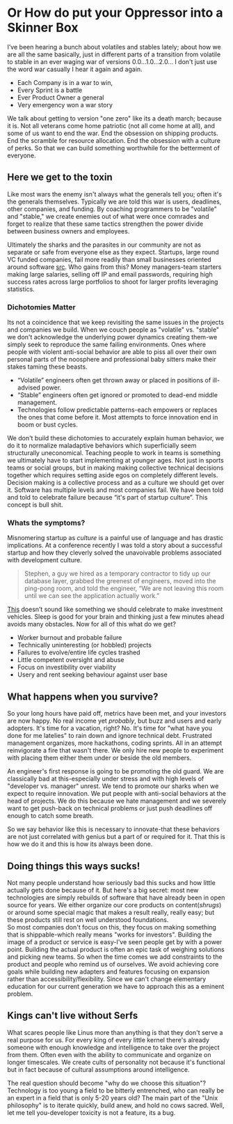 # Or How do put your Oppressor into a Skinner Box
I’ve been hearing a bunch about volatiles and stables lately; about how we are all the same basically, just in different parts of a transition from volatile to stable in an ever waging war of versions 0.0...1.0...2.0... I don't just use the word war casually I hear it again and again.

* Each Company is in a war to win, 
* Every Sprint is a battle
* Ever Product Owner a general
* Very emergency won a war story 

We talk about getting to version "one zero" like its a death march; because it is.  Not all veterans come home patriotic (not all come home at all), and some of us want to end the war.  End the obsession on shipping products.  End the scramble for resource allocation. End the obsession with a culture of perks.  So that we can build something worthwhile for the betterment of everyone.

## Here we get to the toxin
Like most wars the enemy isn't always what the generals tell you; often it's the generals themselves.  Typically we are told this war is users, deadlines, other companies, and funding. By coaching programmers to be "volatile" and "stable," we create enemies out of what were once comrades and forget to realize that these same tactics strengthen the power divide between business owners and employees.

Ultimately the sharks and the parasites in our community are not as separate or safe from everyone else as they expect.  Startups, large round VC funded companies, fail more readily than small businesses oriented around software 
[src](http://www.inc.com/mark-peter-davis/why-you-should-not-raise-venture-capital-money.html). 
Who gains from this? Money managers-team starters making large salaries, selling off IP and email passwords, requiring high success rates across large portfolios to shoot for larger profits leveraging statistics.

### Dichotomies Matter
Its not a coincidence that we keep revisiting the same issues in the projects and companies we build.  When we couch people as "volatile" vs. "stable" we don't acknowledge the underlying power dynamics creating them-we simply seek to reproduce the same failing environments.  Ones where people with violent anti-social behavior are able to piss all over their own personal parts of the noosphere and professional baby sitters make their stakes taming these beasts.

* “Volatile” engineers often get thrown away or placed in positions of ill-advised power.
* “Stable” engineers often get ignored or promoted to dead-end middle management.
* Technologies follow predictable patterns-each empowers or replaces the ones that come before it. Most attempts to force innovation end in boom or bust cycles.

We don't build these dichotomies to accurately explain human behavior, we do it to normalize maladaptive behaviors which superficially seem structurally uneconomical. Teaching people to work in teams is something we ultimately have to start implementing at younger ages. Not just in sports teams or social groups, but in making making collective technical decisions together which requires setting aside egos on completely different levels.  Decision making is a collective process and as a culture we should get over it. Software has multiple levels and most companies fail.  We have been told and told to celebrate failure because “it's part of startup culture”. This concept is bull shit. 

### Whats the symptoms?
Misnomering startup as *culture* is a painful use of language and has drastic implications. At a conference recently I was told a story about a successful startup and how they cleverly solved the unavoivable problems associated with development culture.
> Stephen, a guy we hired as a temporary contractor to tidy up our database layer, grabbed the greenest of engineers, moved into the ping-pong room, and told the engineer, “We are not leaving this room until we can see the application actually work.” 

[This](http://www.randsinrepose.com/archives/2012/11/14/stables_and_volatiles.html)
doesn’t sound like something we should celebrate to make investment vehicles.  Sleep is good for your brain and thinking just a few minutes ahead avoids many obstacles. Now for all of this what do we get?

* Worker burnout and probable failure
* Technically uninteresting (or hobbled) projects
* Failures to evolve/entire life cycles trashed
* Little competent oversight and abuse
* Focus on investibility over viability
* Usery and rent seeking behaviour against user base

## What happens when you survive?
So your long hours have paid off, metrics have been met, and your investors are now happy. No real income yet *probably*, but buzz and users and early adopters. It's time for a vacation, right?  No. It's time for "what have you done for me latelies" to rain down and ignore technical debt.  Frustrated management organizes, more hackathons, coding sprints.  All in an attempt reinvigorate a fire that wasn't there.  We only hire new people to experiment with placing them either them under or beside the old members.

An engineer's first response is going to be promoting the old guard. We are classically bad at this-especially under stress and with high levels of "developer vs. manager" unrest.  We tend to promote our sharks when we expect to require innovation. We put people with anti-social behaviors at the head of projects.  We do this because we hate management and we severely want to get push-back on technical problems or just push deadlines off enough to catch some breath.

So we say behavior like this is  necessary to innovate-that these behaviors are not just correlated with genius but a part of or required for it. That this is how we do it and this is how its always been done.

## Doing things this ways sucks!
Not many people understand how seriously bad this sucks and how little actually gets done because of it.  But here's a big secret: most new technologies are simply rebuilds of software that have already been in open source for years.  We either organize our core products on content(*shrugs*) or around some special magic that makes a result really, really easy; but these products still rest on well understood foundations.  
So most companies don't focus on this, they focus on making something that is shippable-which really means "works for investors".   Building the image of a product or service is easy-I've seen people get by with a power point. Building the actual product is often an epic task of weighing solutions and picking new teams.  So when the time comes we add constraints to the product and people who remind us of ourselves.  We avoid achieving core goals while building new adapters and features focusing on expansion rather than accessibility/flexibility.
Since we can't change elementary education for our current generation we have to approach this as a eminent problem.  

## Kings can't live without Serfs
What scares people like Linus more than anything is that they don't serve a real purpose for us. For every king of every little kernel there's already someone with enough knowledge and intelligence to take over the project from them. Often even with the ability to communicate and organize on longer timescales.  We create cults of personality not because it's functional but in fact because of cultural assumptions around intelligence.

The real question should become "why do we choose this situation"?  Technology is too young a field to be bitterly entrenched, who can really be an expert in a field that is only 5-20 years old?  The main part of the "Unix philosophy" is to iterate quickly, build anew, and hold no cows sacred.  Well, let me tell you-developer toxicity is not a feature, its a bug.
